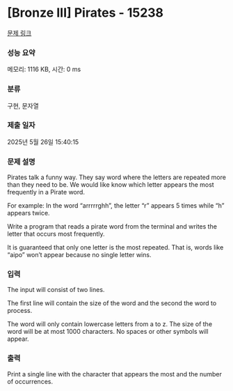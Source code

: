 # [Bronze III] Pirates - 15238 

[문제 링크](https://www.acmicpc.net/problem/15238) 

### 성능 요약

메모리: 1116 KB, 시간: 0 ms

### 분류

구현, 문자열

### 제출 일자

2025년 5월 26일 15:40:15

### 문제 설명

<p>Pirates talk a funny way. They say word where the letters are repeated more than they need to be. We would like know which letter appears the most frequently in a Pirate word.</p>

<p>For example: In the word “arrrrrghh”, the letter “r” appears 5 times while “h” appears twice.</p>

<p>Write a program that reads a pirate word from the terminal and writes the letter that occurs most frequently.</p>

<p>It is guaranteed that only one letter is the most repeated. That is, words like “aipo” won’t appear because no single letter wins.</p>

### 입력 

 <p dir="ltr">The input will consist of two lines.</p>

<p dir="ltr">The first line will contain the size of the word and the second the word to process.</p>

<p dir="ltr">The word will only contain lowercase letters from a to z. The size of the word will be at most 1000 characters. No spaces or other symbols will appear.</p>

### 출력 

 <p dir="ltr">Print a single line with the character that appears the most and the number of occurrences.</p>

